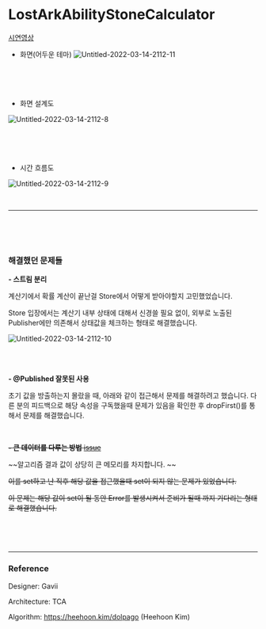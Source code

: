 # LostArkAbilityStoneCalculator
[시연영상](https://youtube.com/shorts/IJcWIB6P_ZI?feature=share) 
- 화면(어두운 테마)
![Untitled-2022-03-14-2112-11](https://user-images.githubusercontent.com/48466830/165133409-a22e9f15-31f3-4a35-8159-858740bdd657.png)

<br>

<br>

<br>

- 화면 설계도

![Untitled-2022-03-14-2112-8](https://user-images.githubusercontent.com/48466830/165128418-5f158197-e8f0-4eb3-be98-52e3f1f032c6.png)

<br>

<br>

<br>

- 시간 흐름도

![Untitled-2022-03-14-2112-9](https://user-images.githubusercontent.com/48466830/165128511-7c39ba00-9e09-4be9-bfb5-bfd2cce66538.png)

<br>

---

<br>

<br>

<br>

### 해결했던 문제들

**- 스트림 분리**

계산기에서 확률 계산이 끝난걸 Store에서 어떻게 받아야할지 고민했었습니다.

Store 입장에서는 계산기 내부 상태에 대해서 신경쓸 필요 없이, 외부로 노출된 Publisher에만 의존해서 상태값을 체크하는 형태로 해결했습니다.

![Untitled-2022-03-14-2112-10](https://user-images.githubusercontent.com/48466830/165130803-255f5cb9-b29a-4833-9896-b1648e6676f2.png)

<br>

<br>

**- @Published 잘못된 사용**

초기 값을 방출하는지 몰랐을 때, 아래와 같이 접근해서 문제를 해결하려고 했습니다.
다른 분의 피드백으로 해당 속성을 구독했을때 문제가 있음을 확인한 후 dropFirst()를 통해서 문제를 해결했습니다.

<br>

~~**- 큰 데이터를 다루는 방법** [issue](https://github.com/GangWoon/LostArkAbilityStoneCalculator/issues/3)~~

~~알고리즘 결과 값이 상당히 큰 메모리를 차지합니다. ~~

~~이를 set하고 난 직후 해당 값을 접근했을때 set이 되지 않는 문제가 있었습니다.~~

~~이 문제는 해당 값이 set이 될 동안 Error를 발생시켜서 준비가 될때 까지 기다리는 형태로 해결했습니다.~~



<br>

<br>

<br>

---

### Reference

Designer: Gavii

Architecture: TCA

Algorithm: https://heehoon.kim/dolpago (Heehoon Kim)
